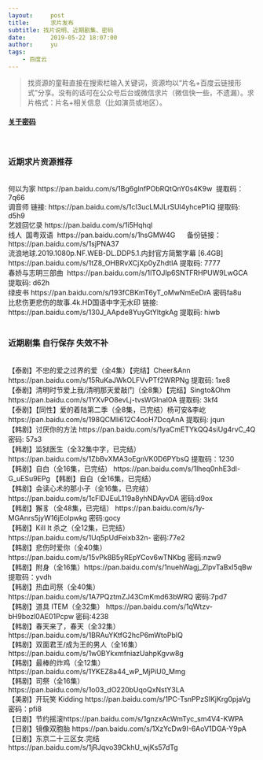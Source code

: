 ```yaml
---
layout:     post
title:      求片发布
subtitle: 找片说明、近期剧集、密码
date:       2019-05-22 18:07:00
author:     yu
tags:
    - 百度云
---
```


>找资源的童鞋直接在搜索栏输入关键词，资源均以“片名+百度云链接形式”分享。没有的话可在公众号后台或微信求片（微信快一些，不遗漏）。求片格式：片名+相关信息（比如演员或地区）。<br>
#### <a href="/about">关于密码</a>

<div id="container" style="white-space:pre-wrap">
<h3>近期求片资源推荐</h3>
何以为家 https://pan.baidu.com/s/1Bg6glnfPObRQtQnY0s4K9w  提取码：7q66
调音师 链接: https://pan.baidu.com/s/1cI3ucLMJLrSUl4yhceP1iQ 提取码: d5h9
艺妓回忆录 https://pan.baidu.com/s/1i5Hqhql
线人  国粤双语  https://pan.baidu.com/s/1hsGMW4G      备份链接：https://pan.baidu.com/s/1sjPNA37
流浪地球.2019.1080p.NF.WEB-DL.DDP5.1.内封官方简繁字幕 [6.4GB] https://pan.baidu.com/s/1tZ8_OHBRvXCjXp0yZhdtIA 提取码: 7777
春娇与志明三部曲  https://pan.baidu.com/s/1lTOJIp6SNTFRHPUW9LwGCA 提取码: d62h
绿皮书 https://pan.baidu.com/s/193fCBKmT6yT_oMwNmEeDrA 密码fa8u
比悲伤更悲伤的故事.4k.HD国语中字无水印 链接: https://pan.baidu.com/s/130J_AApde8YuyGtYltgkAg 提取码: hiwb

<h3>近期剧集 自行保存 失效不补</h3>
【泰剧】不忠的爱之过界的爱（全4集）【完结】Cheer&Ann https://pan.baidu.com/s/15RuKaJWkOLFVvPTf2WRPNg 提取码: 1xe8
【泰剧】清明时节爱上我/清明那天爱敲门（全8集）【完结】Singto&Ohm https://pan.baidu.com/s/1YXvPO8evLj-tvsWGInaI0A 提取码: 3kf4
【泰剧】【同性】爱的着陆第二季（全8集，已完结）杨可安&李屹 https://pan.baidu.com/s/198QCMli612C4ooH7DcqAnA 提取码: jqun
【韩剧】讨厌你的方法 https://pan.baidu.com/s/1yaCmETYkQQ4siUg4rvC_4Q 密码: 57s3
【韩剧】监狱医生（全32集中字，已完结）https://pan.baidu.com/s/1ZbBvXMA3oEgnVK0D6PYbsQ 提取码：1230
【韩剧】自白（全16集，已完结） https://pan.baidu.com/s/1lheq0nhE3dl-G_uESu9EPg 【韩剧】自白（全16集，已完结）
【韩剧】会读心术的那小子（全16集，已完结）https://pan.baidu.com/s/1cFlDJEuL119a8yhNDAyvDA 密码:d9ox​
【韩剧】獬豸（全48集，已完结） https://pan.baidu.com/s/1y-MGAnrs5jyW16jEolpwkg 密码:gocy
【韩剧】Kill It 杀之（全12集，已完结） https://pan.baidu.com/s/1Uq5pUdFeixb32n- 密码:77e2
【韩剧】悲伤时爱你（全40集） https://pan.baidu.com/s/15vPk8B5yREpYCov6wTNKbg 密码:nzw9
【韩剧】附身（全16集）https://pan.baidu.com/s/1nuehWagj_ZlpvTaBxI5qBw 提取码：yvdh
【韩剧】热血司祭（全40集）https://pan.baidu.com/s/1A7PQztmZJ43CmKmd63bWRQ 密码:7pd7
【韩剧】道具 ITEM（全32集） https://pan.baidu.com/s/1qWtzv-bH9bozl0AE01Pcpw 密码:4238
【韩剧】春天来了，春天（全32集） https://pan.baidu.com/s/1BRAuYKtfG2hcP6mWtoPbIQ
【韩剧】双面君王/成为王的男人（全16集） https://pan.baidu.com/s/1w0BYkxmfniazUahpKgvw8g
【韩剧】最棒的炸鸡（全12集） https://pan.baidu.com/s/1YKEZ8a44_wP_MjPiU0_Mmg
【韩剧】司祭（全16集） https://pan.baidu.com/s/1o03_dO220bUqoQxNstY3LA
【美剧】开玩笑 Kidding https://pan.baidu.com/s/1PC-TsnPPzSIKjKrg0pjaVg 密码：pfi8
【日剧】节约摇滚https://pan.baidu.com/s/1gnzxAcWmTyc_sm4V4-KWPA
【日剧】镜像双胞胎 https://pan.baidu.com/s/1XzYcDw9I-6AoV1DGA-Y9pA
【日剧】东京二十三区女.完结 https://pan.baidu.com/s/1jRJqvo39CkhU_wjKs57dTg

</div>
<script>
window.onload=function(){
  var div = document.getElementById("container");
  var s=div.innerHTML;
var re = /(http:\/\/|https:\/\/)((\w|=|\?|\.|\/|&|-)+)/g;
  div.innerHTML=s.replace(re,"<a <a href='$1$2'>$1$2</a>");
}
</script>
